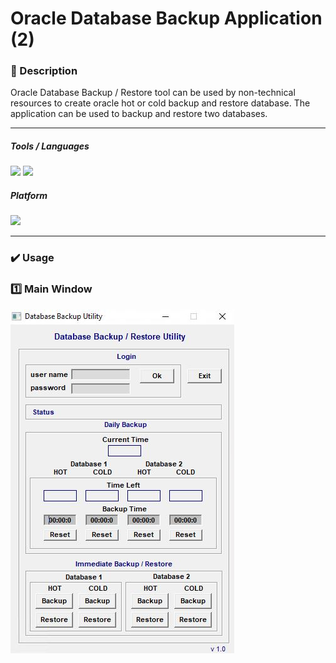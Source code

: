 # Oracle Database Backup Application (2)

### 📝 Description 
Oracle Database Backup / Restore tool can be used by non-technical resources to create oracle hot or cold backup and restore database. The application can be used to backup and restore two databases. 

-----

##### Tools / Languages  
<img src="https://img.shields.io/badge/PowerBuilder-40B5A4?logo=powerbuilder&logoColor=white" /> <img height="20" src="https://img.shields.io/badge/DOS Batch-000000?logo=dos&logoColor=white" />  

##### Platform 
<img height="20" src="https://img.shields.io/badge/Windows-0078D6?logo=windows&logoColor=white" /> 


-----

### ✔️ Usage

### 1️⃣ Main Window

<img src="https://github.com/vzolotar/database-backup2/blob/main/images/dbbackup2.JPG" >


